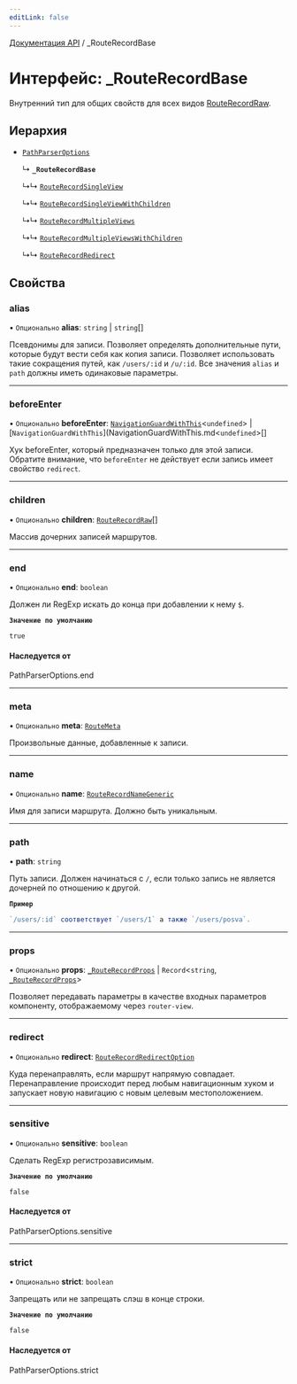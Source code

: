 ```yaml
---
editLink: false
---
```


[Документация API](../index.md) / \_RouteRecordBase

# Интерфейс: \_RouteRecordBase

Внутренний тип для общих свойств для всех видов [RouteRecordRaw](../index.md#RouteRecordRaw).

## Иерархия

- [`PathParserOptions`](../index.md#PathParserOptions)

  ↳ **`_RouteRecordBase`**

  ↳↳ [`RouteRecordSingleView`](RouteRecordSingleView.md)

  ↳↳ [`RouteRecordSingleViewWithChildren`](RouteRecordSingleViewWithChildren.md)

  ↳↳ [`RouteRecordMultipleViews`](RouteRecordMultipleViews.md)

  ↳↳ [`RouteRecordMultipleViewsWithChildren`](RouteRecordMultipleViewsWithChildren.md)

  ↳↳ [`RouteRecordRedirect`](RouteRecordRedirect.md)

## Свойства

### alias

• `Опционально` **alias**: `string` \| `string`[]

Псевдонимы для записи. Позволяет определять дополнительные пути, которые будут вести себя как копия записи. Позволяет использовать такие сокращения путей, как `/users/:id` и `/u/:id`. Все значения `alias` и `path` должны иметь одинаковые параметры.

___

### beforeEnter

• `Опционально` **beforeEnter**: [`NavigationGuardWithThis`](NavigationGuardWithThis.md)\<`undefined`\> \| [`NavigationGuardWithThis`](NavigationGuardWithThis.md\<`undefined`\>[]

Хук beforeEnter, который предназначен только для этой записи. Обратите внимание, что `beforeEnter` не действует если запись имеет свойство `redirect`.

___

### children

• `Опционально` **children**: [`RouteRecordRaw`](../index.md#RouteRecordRaw)[]

Массив дочерних записей маршрутов.

___

### end

• `Опционально` **end**: `boolean`

Должен ли RegExp искать до конца при добавлении к нему `$`.

**`Значение по умолчанию`**

`true`

#### Наследуется от

PathParserOptions.end

___

### meta

• `Опционально` **meta**: [`RouteMeta`](RouteMeta.md)

Произвольные данные, добавленные к записи.

___

### name

• `Опционально` **name**: [`RouteRecordNameGeneric`](../index.md#RouteRecordNameGeneric)

Имя для записи маршрута. Должно быть уникальным.

___

### path

• **path**: `string`

Путь записи. Должен начинаться с `/`, если только запись не является дочерней по отношению к другой.

**`Пример`**

```ts
`/users/:id` соответствует `/users/1` а также `/users/posva`.
```

___

### props

• `Опционально` **props**: [`_RouteRecordProps`](../index.md#_RouteRecordProps) \| `Record`\<`string`, [`_RouteRecordProps`](../index.md#_RouteRecordProps)\>

Позволяет передавать параметры в качестве входных параметров компоненту, отображаемому через `router-view`.

___

### redirect

• `Опционально` **redirect**: [`RouteRecordRedirectOption`](../index.md#RouteRecordRedirectOption)

Куда перенаправлять, если маршрут напрямую совпадает. Перенаправление происходит перед любым навигационным хуком и запускает новую навигацию с новым целевым местоположением.

___

### sensitive

• `Опционально` **sensitive**: `boolean`

Сделать RegExp регистрозависимым.

**`Значение по умолчанию`**

`false`

#### Наследуется от

PathParserOptions.sensitive

---

### strict

• `Опционально` **strict**: `boolean`

Запрещать или не запрещать слэш в конце строки.

**`Значение по умолчанию`**

`false`

#### Наследуется от

PathParserOptions.strict
